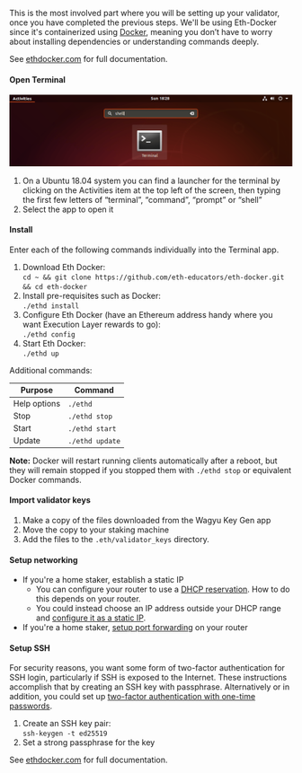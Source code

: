 This is the most involved part where you will be setting up your validator, once you have completed the previous steps. We'll be using Eth-Docker since it's containerized using [Docker](https://www.docker.com/), meaning you don’t have to worry about installing dependencies or understanding commands deeply.

See [ethdocker.com](https://ethdocker.com/) for full documentation.

#### Open Terminal

![](/assets/img/solo-staking-guides/terminal-search.png)

1. On a Ubuntu 18.04 system you can find a launcher for the terminal by clicking on the Activities item at the top left of the screen, then typing the first few letters of “terminal”, “command”, “prompt” or “shell”
1. Select the app to open it

#### Install

Enter each of the following commands individually into the Terminal app.

1. Download Eth Docker:<br> `cd ~ && git clone https://github.com/eth-educators/eth-docker.git && cd eth-docker`
1. Install pre-requisites such as Docker:<br> `./ethd install`
1. Configure Eth Docker (have an Ethereum address handy where you want Execution Layer rewards to go):<br> `./ethd config`
1. Start Eth Docker:<br> `./ethd up`

Additional commands:

Purpose      | Command
-------------|----------------
Help options | `./ethd`
Stop         | `./ethd stop`
Start        | `./ethd start`
Update       | `./ethd update`

**Note:** Docker will restart running clients automatically after a reboot, but they will remain stopped if you stopped them with `./ethd stop` or equivalent Docker commands.

#### Import validator keys

1. Make a copy of the files downloaded from the Wagyu Key Gen app
1. Move the copy to your staking machine
1. Add the files to the `.eth/validator_keys` directory.


#### Setup networking

- If you're a home staker, establish a static IP
    - You can configure your router to use a [DHCP reservation](https://homenetworkadmin.com/dhcp-reservation/). How to do this depends on your router.
    - You could instead choose an IP address outside your DHCP range and [configure it as a static IP](https://linuxhint.com/setup_static_ip_address_ubuntu/).
- If you're a home staker, [setup port forwarding](https://portforward.com/) on your router


#### Setup SSH

For security reasons, you want some form of two-factor authentication for SSH login, particularly if SSH is exposed to the Internet. These instructions accomplish that by creating an SSH key with passphrase. Alternatively or in addition, you could set up [two-factor authentication with one-time passwords](https://www.coincashew.com/coins/overview-eth/guide-or-security-best-practices-for-a-eth2-validator-beaconchain-node#setup-two-factor-authentication-for-ssh-optional).

1. Create an SSH key pair:<br> `ssh-keygen -t ed25519`
1. Set a strong passphrase for the key


See [ethdocker.com](https://ethdocker.com/) for full documentation.
